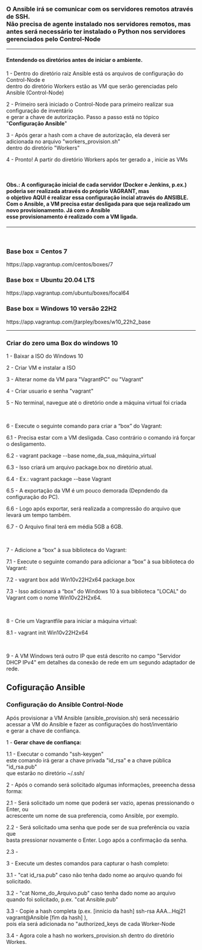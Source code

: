 <h3>O <strong>Ansible</strong> irá se comunicar com os servidores remotos através de SSH. <br>
Não precisa de agente instalado nos servidores remotos, mas <br> 
antes será necessário ter instalado o Python nos servidores gerenciados pelo Control-Node</h3>
<hr>
<h4><strong>Entendendo os diretórios antes de iniciar o ambiente.</strong></h4>
<p>1 - Dentro do diretório raiz Ansible está os arquivos de configuração do Control-Node e<br>
dentro do diretório Workers estão as VM que serão gerenciadas pelo Ansible (Control-Node)</p>
<p>2 - Primeiro será iniciado o Control-Node para primeiro realizar sua configuração de inventário <br>
e gerar a chave de autorização. Passo a passo está no tópico "<strong>Configuração Ansible</strong>"</p>
<p>3 - Após gerar a hash com a chave de autorização, ela deverá ser adicionada no arquivo "workers_provision.sh" <br>
dentro do diretório "Workers"</p>
<p>4 - Pronto! A partir do diretório Workers após ter gerado a , inicie as VMs</p> 
<br>
<h4>Obs.: A configuração inicial de cada servidor (Docker e Jenkins, p.ex.) poderia ser realizada através do próprio <strong>VAGRANT</strong>, mas <br>
o objetivo <strong>AQUI</strong> é realizar essa configuração incial através do <strong>ANSIBLE</strong>.<BR>
Com o Ansible, a VM precisa estar desligada para que seja realizado um novo provisionamento. Já com o Ansible <br>
esse provisionamento é realizado com a VM ligada.</h4>
<hr>
<br>
<h3>Base box = Centos 7</h3>
<p>https://app.vagrantup.com/centos/boxes/7</p>

<h3>Base box = Ubuntu 20.04 LTS</h3>
<p>https://app.vagrantup.com/ubuntu/boxes/focal64</p>

<h3>Base box =  Windows 10 versão 22H2</h3>
<p>https://app.vagrantup.com/jtarpley/boxes/w10_22h2_base</p>
<hr>
<h3>Criar do zero uma Box do windows 10</h3>
<p>1 - Baixar a ISO do Windows 10</p>
<p>2 - Criar VM e instalar a ISO</p>
<p>3 - Alterar nome da VM para "VagrantPC" ou "Vagrant"</p>
<p>4 - Criar usuario e senha "vagrant"</p>
<p>5 - No terminal, navegue até o diretório onde a máquina virtual foi criada</p>
<br>
<p>6 - Execute o seguinte comando para criar a “box” do Vagrant:</p>
<p>6.1 - Precisa estar com a VM desligada. Caso contrário o comando irá forçar o desligamento.</p>
<p>6.2 - vagrant package --base nome_da_sua_máquina_virtual</p>
<p>6.3 - Isso criará um arquivo package.box no diretório atual.</p>
<p>6.4 - Ex.: vagrant package --base Vagrant</p>
<p>6.5 - A exportação da VM é um pouco demorada (Depndendo da configuração do PC).</p>
<p>6.6 - Logo após exportar, será realizada a compressão do arquivo que levará um tempo também.</p>
<p>6.7 - O Arquivo final terá em média 5GB a 6GB.</p>
<br>
<p>7 - Adicione a “box” à sua biblioteca do Vagrant:</p>
<p>7.1 - Execute o seguinte comando para adicionar a “box” à sua biblioteca do Vagrant:</p>
<p>7.2 - vagrant box add Win10v22H2x64 package.box</p>
<p>7.3 - Isso adicionará a “box” do Windows 10 à sua biblioteca "LOCAL" do Vagrant com o nome Win10v22H2x64.</p>
<br>
<p>8 - Crie um Vagrantfile para iniciar a máquina virtual:</p>
<p>8.1 - vagrant init Win10v22H2x64</p>
<br>
<p>9 - A VM Windows terá outro IP que está descrito no campo "Servidor DHCP IPv4"
em detalhes da conexão de rede em um segundo adaptador de rede.</p>

<h2>Cofiguração Ansible</h2>
<h3>Configuração do Ansible Control-Node</h3>
<p>Após provisionar a VM Ansible (ansible_provision.sh) será necessário <br>
acessar a VM do Ansible e fazer as configurações do host/inventário <br>
e gerar a chave de confiança.</p>
<p> 1 - <strong>Gerar chave de confiança:</strong></p>
<p> 1.1 - Executar o comando "ssh-keygen" <br>
este comando irá gerar a chave privada "id_rsa" e a chave pública "id_rsa.pub" <br>
que estarão no diretório ~/.ssh/</p>
<p>2 - Após o comando será solicitado algumas informações, preeencha dessa forma:</p>
<p>2.1 - Será solicitado um nome que poderá ser vazio, apenas pressionando o Enter, ou <br>
acrescente um nome de sua preferencia, como Ansible, por exemplo.
<p> 2.2 - Será solicitado uma senha que pode ser de sua preferência ou vazia que <br>
basta pressionar novamente o Enter. Logo após a confirmação da senha.</p>
<p>2.3 - </p>
<p>3 - Execute um destes comandos para capturar o hash completo: </p>
<p>3.1 - "cat id_rsa.pub" caso não tenha dado nome ao arquivo quando foi solicitado.</p>
<p>3.2 - "cat Nome_do_Arquivo.pub" caso tenha dado nome ao arquivo quando foi solicitado, p.ex. "cat Ansible.pub"</p>
<p>3.3 - Copie a hash completa (p.ex. [innicio da hash] ssh-rsa AAA...Hqj21 vagrant@Ansible [fim da hash] ), <br>
pois ela será adicionada no "authorized_keys de cada Worker-Node</p>
<p>3.4 - Agora cole a hash no workers_provision.sh dentro do diretório Workes.</p>





